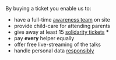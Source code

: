By buying a ticket you enable us to:

- have a full-time [awareness team](consensus.html#awareness) on site
- provide child-care for attending parents
- give away at least 15 [solidarity tickets](#solidarity) **&#42;**
- pay **every** helper equally
- offer free live-streaming of the talks
- handle personal data [responsibly](consensus.html#privacy)
